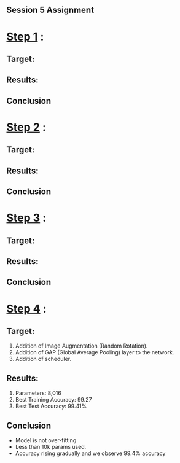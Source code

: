 ## Session 5 Assignment

# [Step 1](step_1/README.md) :

## Target:

## Results:

## Conclusion

# [Step 2](step_2/README.md) :

## Target:

## Results:

## Conclusion

# [Step 3](step_3/README.md) :

## Target:

## Results:

## Conclusion

# [Step 4](step_4/README.md) :

## Target:

1. Addition of Image Augmentation (Random Rotation).
2. Addition of GAP (Global Average Pooling) layer to the network.
3. Addition of scheduler.

## Results:

1. Parameters: 8,016
2. Best Training Accuracy: 99.27
3. Best Test Accuracy: 99.41%

## Conclusion

* Model is not over-fitting
* Less than 10k params used.
* Accuracy rising gradually and we observe 99.4% accuracy